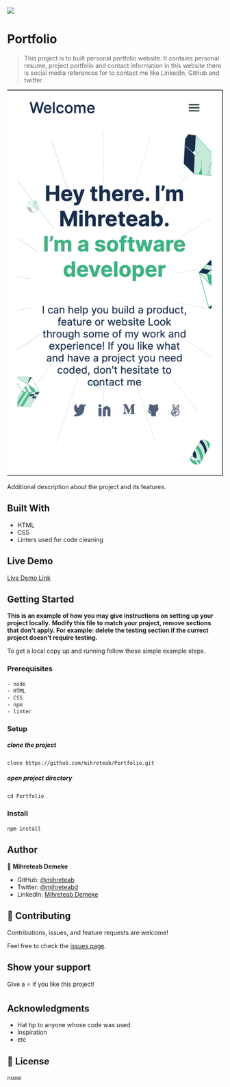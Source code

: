 
![](https://img.shields.io/badge/Microverse-blueviolet)

# Portfolio

> This project is to built personal portfolio website. It contains personal resume, project portfolio and contact information in this website there is social media references for to contact me like LinkedIn, Github and twitter. 

![screenshot](app-screenshot-mobile.png)

Additional description about the project and its features.

## Built With

- HTML
- CSS
- Linters used for code cleaning

## Live Demo

[Live Demo Link](https://mihreteab.github.io/Portfolio/)


## Getting Started

**This is an example of how you may give instructions on setting up your project locally.**
**Modify this file to match your project, remove sections that don't apply. For example: delete the testing section if the currect project doesn't require testing.**


To get a local copy up and running follow these simple example steps.

### Prerequisites
    - node
    - HTML
    - CSS
    - npm
    - linter

### Setup
  ##### clone the project
  
  `clone https://github.com/mihreteab/Portfolio.git`
  
  ##### open project directory
  
  `cd Portfolio`
  

### Install

  `npm install`
  

## Author

👤 **Mihreteab Demeke**

- GitHub: [@mihreteab](https://github.com/mihreteab)
- Twitter: [@mihreteabd](https://twitter.com/0ef629d0f6ee440)
- LinkedIn: [Mihreteab Demeke](https://www.linkedin.com/in/mihreteab-demeke-46a718140/)

## 🤝 Contributing

Contributions, issues, and feature requests are welcome!

Feel free to check the [issues page](../../issues/).

## Show your support

Give a ⭐️ if you like this project!

## Acknowledgments

- Hat tip to anyone whose code was used
- Inspiration
- etc

## 📝 License
none
